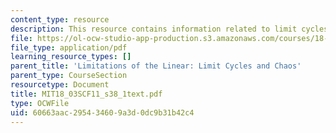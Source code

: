 ```yaml
---
content_type: resource
description: This resource contains information related to limit cycles.
file: https://ol-ocw-studio-app-production.s3.amazonaws.com/courses/18-03sc-differential-equations-fall-2011/60663aac295434609a3d0dc9b31b42c4_MIT18_03SCF11_s38_1text.pdf
file_type: application/pdf
learning_resource_types: []
parent_title: 'Limitations of the Linear: Limit Cycles and Chaos'
parent_type: CourseSection
resourcetype: Document
title: MIT18_03SCF11_s38_1text.pdf
type: OCWFile
uid: 60663aac-2954-3460-9a3d-0dc9b31b42c4
---
```

